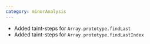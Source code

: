 ```yaml
---
category: minorAnalysis
---
```

* Added taint-steps for `Array.prototype.findLast`  
* Added taint-steps for `Array.prototype.findLastIndex`
